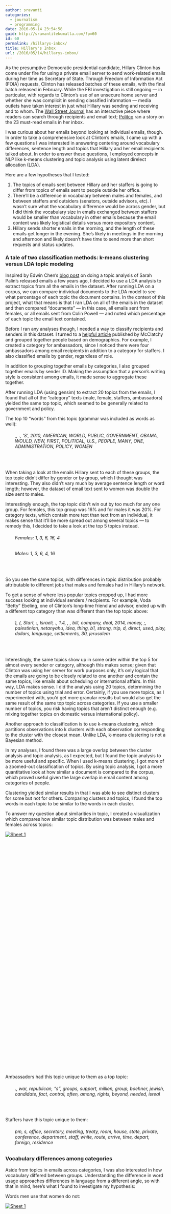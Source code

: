 ```yaml
---
author: sravanti
categories:
  - journalism
  - programming
date: 2016-05-14 23:54:58
guid: http://sravantitekumalla.com/?p=60
id: 60
permalink: /hillarys-inbox/
title: Hillary's Inbox
url: /2016/05/14/hillarys-inbox/
---
```


As the presumptive Democratic presidential candidate, Hillary Clinton has come under fire for using a private email server to send work-related emails during her time as Secretary of State. Through Freedom of Information Act (FOIA) requests, Clinton has released batches of these emails, with the final batch released in February. While the FBI investigation is still ongoing — in particular, with regards to Clinton’s use of an unsecure home server and whether she was complicit in sending classified information — media outlets have taken interest in just what Hillary was sending and receiving and to whom. The [Wall Street Journal](http://graphics.wsj.com/hillary-clinton-email-documents/) has an interactive piece where readers can search through recipients and email text; [Politco](http://www.politico.com/story/2016/02/hillary-clinton-emails-219971) ran a story on the 23 must-read emails in her inbox.

I was curious about her emails beyond looking at individual emails, though. In order to take a comprehensive look at Clinton’s emails, I came up with a few questions I was interested in answering centering around vocabulary differences, sentence length and topics that Hillary and her email recipients talked about. In order to answer these questions, I employed concepts in NLP like k-means clustering and topic analysis using latent direlect allocation (LDA).

Here are a few hypotheses that I tested:

  1. The topics of emails sent between Hillary and her staffers is going to differ from topics of emails sent to people outside her office.
  2. There’ll be a difference in vocabulary between males and females, and between staffers and outsiders (senators, outside advisors, etc). I wasn’t sure what the vocabulary difference would be across gender, but I did think the vocabulary size in emails exchanged between staffers would be smaller than vocabulary in other emails because the email content was likely logistical details versus more expository content.
  3. Hillary sends shorter emails in the morning, and the length of these emails get longer in the evening. She’s likely in meetings in the morning and afternoon and likely doesn’t have time to send more than short requests and status updates.

### A tale of two classification methods: k-means clustering versus LDA topic modeling

Inspired by Edwin Chen’s [blog post](http://blog.echen.me/2011/06/27/topic-modeling-the-sarah-palin-emails/) on doing a topic analysis of Sarah Palin’s released emails a few years ago, I decided to use a LDA analysis to extract topics from all the emails in the dataset. After running LDA on a corpus, we can compare individual documents to the LDA model to see what percentage of each topic the document contains. In the context of this project, what that means is that I ran LDA on all of the emails in the dataset and then compared “documents” — in this case, all emails sent from females, or all emails sent from Colin Powell — and noted which percentage of each topic the email text contained.

Before I ran any analyses though, I needed a way to classify recipients and senders in this dataset. I turned to a [helpful article](http://www.mcclatchydc.com/news/politics-government/article31025682.html) published by McClatchy and grouped together people based on demographics. For example, I created a category for ambassadors, since I noticed there were four ambassadors among email recipients in addition to a category for staffers. I also classified emails by gender, regardless of role.

In addition to grouping together emails by categories, I also grouped together emails by sender ID. Making the assumption that a person’s writing style is consistent among emails, it made sense to aggregate these together.

After running LDA (using gensim) to extract 20 topics from the emails, I found that all of the “category” texts (male, female, staffers, ambassadors) yielded the same top topic, which seemed to be generally related to government and policy.

The top 10 “words” from this topic (grammar was included as words as well):

<h6 style="padding-left: 30px;">
  ,, ., ‘S’, 2010, AMERICAN, WORLD, PUBLIC, GOVERNMENT, OBAMA, WOULD, NEW, FIRST, POLITICAL, U.S., PEOPLE, MANY, ONE, ADMINISTRATION, POLICY, WOMEN
</h6>

&nbsp;

When taking a look at the emails Hillary sent to each of these groups, the top topic didn’t differ by gender or by group, which I thought was interesting. They also didn’t vary much by average sentence length or word length; however, the dataset of email text sent to women was double the size sent to males.

Interestingly enough, the top topic didn’t win out by too much for any one group. For females, this top group was 16% and for males it was 20%. For category texts, which contain more text than text from an individual, it makes sense that it’ll be more spread out among several topics — to remedy this, I decided to take a look at the top 5 topics instead.

<h6 style="padding-left: 30px;">
  Females: 1, 3, 6, 16, 4
</h6>

<h6 style="padding-left: 30px;">
  Males: 1, 3, 6, 4, 16
</h6>

&nbsp;

So you see the same topics, with differences in topic distribution probably attributable to different jobs that males and females had in Hillary’s network.

To get a sense of where less popular topics cropped up, I had more success looking at individual senders / recipients. For example, Voda “Betty” Ebeling, one of Clinton’s long-time friend and advisor, ended up with a different top category than was different than the top topic above:

<h6 style="padding-left: 30px;">
  ), (, Start, :, Israeli, ., 1.4, , , bill, company, deal, 2014, money, ;, palestinian, netanyahu, idea, thing, b1, strong, trip, d, direct, used, play, dollars, language, settlements, 30, jerusalem
</h6>

&nbsp;

Interestingly, the same topics show up in some order within the top 5 for almost every sender or category, although this makes sense; given that Clinton was using her server for work purposes only, it’s only logical that the emails are going to be closely related to one another and contain the same topics, like emails about scheduling or international affairs. In this way, LDA makes sense. I did the analysis using 20 topics, determining the number of topics using trial and error. Certainly, if you use more topics, as I experimented with, you’d get more granular results but would also get the same result of the same top topic across categories. If you use a smaller number of topics, you risk having topics that aren’t distinct enough (e.g. mixing together topics on domestic versus international policy).

Another approach to classification is to use k-means clustering, which partitions observations into k clusters with each observation corresponding to the cluster with the closest mean. Unlike LDA, k-means clustering is not a Bayesian method.

In my analyses, I found there was a large overlap between the cluster analysis and topic analysis, as I expected, but I found the topic analysis to be more useful and specific. When I used k-means clustering, I got more of a zoomed-out classification of topics. By using topic analysis, I got a more quantitative look at how similar a document is compared to the corpus, which proved useful given the large overlap in email content among categories of people.

Clustering yielded similar results in that I was able to see distinct clusters for some but not for others. Comparing clusters and topics, I found the top words in each topic to be similar to the words in each cluster.

To answer my question about similarities in topic, I created a visualization which compares how similar topic distribution was between males and females across topics:



<div class="tableauPlaceholder" style="width: 982px; height: 742px;">
  <noscript>
    <a href='http:&#47;&#47;sravantitekumalla.com'><img alt='Sheet 1 ' src='https:&#47;&#47;public.tableau.com&#47;static&#47;images&#47;Hi&#47;Hillary_0&#47;Sheet1&#47;1_rss.png' style='border: none' /></a>
  </noscript>
</div>

Ambassadors had this topic unique to them as a top topic:

<h6 style="padding-left: 30px;">
  ., war, republican, &#8220;s&#8221;, groups, support, million, group, boehner, jewish, candidate, fact, control, often, among, rights, beyond, needed, isreal
</h6>

&nbsp;

Staffers have this topic unique to them:

<h6 style="padding-left: 30px;">
  pm, s, office, secretary, meeting, treaty, room, house, state, private, conference, department, staff, white, route, arrive, time, depart, foreign, residence
</h6>

### 

### 

### 

### Vocabulary differences among categories

Aside from topics in emails across categories, I was also interested in how vocabulary differed between groups. Understanding the difference in word usage approaches differences in language from a different angle, so with that in mind, here’s what I found to investigate my hypothesis:

Words men use that women do not:



<div class="tableauPlaceholder" style="width: 982px; height: 742px;">
  <noscript>
    <a href='#'><img alt='Sheet 1 ' src='https:&#47;&#47;public.tableau.com&#47;static&#47;images&#47;wo&#47;wordsusedbymalesbutnotfemales&#47;Sheet1&#47;1_rss.png' style='border: none' /></a>
  </noscript>
</div>

And words women use that men do not. Women use _many_ more words than men (I had to filter for words that occur at least 50 times in order to make the bubble chart more readable):



<div class="tableauPlaceholder" style="width: 982px; height: 742px;">
  <noscript>
    <a href='#'><img alt='Sheet 1 ' src='https:&#47;&#47;public.tableau.com&#47;static&#47;images&#47;wo&#47;wordsusedbyfemalesbutnotmales&#47;Sheet1&#47;1_rss.png' style='border: none' /></a>
  </noscript>
</div>

Women also use words that are more domestically inclined, like &#8220;children&#8221; and &#8220;domestic&#8221; (although the latter is likely in the context of domestic policy), and there are also a lot more times and the words “arrive” and “depart” — perhaps because Clinton’s schedulers are female.

Words that ambassadors do that staffers do not:

<h6 style="padding-left: 30px;">
  6805, women., 647-7288, Verveer, marriage, 647-7283, VerveerMS@state.gov, Large, Street, Verveer, NW, female, Womens
</h6>

The top 50 words that staffers use that ambassadors do not:

<h6 style="padding-left: 30px;">
  Lona, talk, HRC, May, important, fyi, economic, right, president, national, send, today., June, FW:, IN, For, Treaty, East, set, issues, Floor, global, email, So, administration, put, give, believe, (t), 10:00, September, MINISTER, Assistant, FOR, Friday, clear, North, Thursday, statement, 8:25, April
</h6>

&nbsp;

Disclaimer: the ambassadors text file is pretty small, so this ended up being kind of a futile exercise.

### 

### Emails at all hours: Hillary’s emails sorted by time of day



<div class="tableauPlaceholder" style="width: 982px; height: 742px;">
  <noscript>
    <a href='#'><img alt='Sheet 2 ' src='https:&#47;&#47;public.tableau.com&#47;static&#47;images&#47;Nu&#47;Numberofemailssentineachhour&#47;Sheet2&#47;1_rss.png' style='border: none' /></a>
  </noscript>
</div>

Taking a look at this graph, what’s evident is that there’s a huge number of emails sent at 7 a.m.  — after that, the number of emails sent stays consistent until 11 p.m. when it drops off. Arguably, we can figure out her sleep schedule, too: she probably wakes up between 5 and 6 every day, gets to the White House by 7 and sleeps by midnight.

The mass of emails sent at 7 a.m. makes sense — they’re probably emails updating her staffers about whether she’s on time or requests to print documents by the time she gets to her desk.

Going a little further with this, let’s take a look at the top words and n-grams per hour:

<h6 style="padding-left: 30px;">
  Top 5 words at 7 a.m. :
</h6>

<h6 style="padding-left: 30px;">
  [&#8216;w&#8217;, &#8216;call&#8217;, &#8216;AM&#8217;, &#8216;Pls&#8217;, &#8216;Can&#8217;, &#8216;see&#8217;, &#8216;get&#8217;, &#8216;want&#8217;, &#8216;print’, ‘.&#8217;, &#8220;I&#8217;m&#8221;]
</h6>

<h6 style="padding-left: 30px;">
  Average sentence length: 8.25 words
</h6>

<h6 style="padding-left: 30px;">
  Average email length: 12 words
</h6>

&nbsp;

Pretty consistent with my hypothesis: Hillary is making requests at 7 a.m. &#8211; perhaps a printout, perhaps a rescheduling, and the “I’m” likely has to do with her whereabouts.

Let’s compare this to other times of day: the top words at 8, 9, and 10 a.m. are almost exactly the same. At about 11 a.m. things change slightly with “British” becoming a top word, but other than that the top words stay the same through — always a combination of please and thank you, calls and either “I’d” or “I’m.”

Around 4:00 p.m. things get interesting:

<h6 style="padding-left: 30px;">
  Top words at 4:00 p.m. :
</h6>

<h6 style="padding-left: 30px;">
  [&#8216;Clips&#8217;, &#8216;Press&#8217;, &#8216;Strategic&#8217;, &#8216;Dialogue&#8217;, &#8216;PM&#8217;, &#8216;call&#8217;, &#8216;w&#8217;, &#8216;Re:&#8217;, &#8216;What&#8217;, &#8216;Pls&#8217;]
</h6>

This makes sense — the press is probably wrapping up for the day.

After, it goes back to the “pls” and “thx.”

At 7:00 p.m., “tomorrow” creeps into top words, indicating Clinton’s day is wrapping up.

After that, much of the same, with ‘tomorrow’ appearing throughout the evening hours. No matter what the hour, “print” is a top word — it’s interesting that Hillary doesn’t tend to read too many things on an electronic device.

### Brevity above all:  “Pls print” and “thx”

A quick pass through Clinton’s emails reveals many instances of “pls print” emails and “thx” — these emails read like texts in that they’re to the point. By the numbers:

<h6 style="padding-left: 30px;">
  91 emails containing “pls print”
</h6>

<h6 style="padding-left: 30px;">
  233 emails containing “pls” vs 10 instances of “please”
</h6>

<h6 style="padding-left: 30px;">
  199 instances of “thx” vs 55 instances of “thanks”
</h6>

&nbsp;

Not surprisingly, instances of “thx” and “pls” were limited to recipients with a state.gov email address (i.e. her staffers).

### Barbara Mikulski: A short aside & serendipitous discovery

Sometimes, interesting data comes not by way of data analysis but by opening a random text file by accident and discovering an interesting exchange. I found an exchange between Clinton and Barbara Mikulski, the Democrat senator from Maryland that was heartwarming and supportive. Here’s a few excerpts of the emails (lightly edited for grammar / punctuation inconsistencies):

> From: Barbara Mikulski
> 
> To: Hillary Clinton
> 
> Sent: Apr 12, 2009 12:03 PM
> 
> Subject: Happy easter
> 
> Best wishes to you and all of the clintons. All of us say a Hearty Hello and are so proud of what you are doing&#8212;-you are missed in the senate and by me. But you sure are needed where you are. I will be @ your. Foreign. Ops. Hearing. Let me know any questions you want me to ask to help get your needs/message across. Loved picture of you+obama on the lawn. Time for. Spring and the resurrection.
> 
> As always. Your Pal
> 
> Sent from my BlackBerry Wireless Handheld

> From: Mikulski, BAM (Mikulski)
> 
> Sent: Tuesday, June 30, 2009 10:15 PM
> 
> To:
> 
> Subject: Re: Sorry to hear re your fall
> 
> Am so glad to hear frm you/Hi knew this was painful combined with logistics of being a woman&#8211;know. How stressful this must be&#8212;-the other night the senate women had dinner anyway&#8212;all sent good words. And encouragement. To a woman they all said. Oh my imagine just getting dressed and the hair thing. Get your therapy. Get better. The senate is slogging along, health care is starting to sag. &#8212; some days it feels like we are doing the public option off back of envelope. Call when you can. X.
> 
> Sent from my BlackBerry Wireless Handheld

> Original Message
> 
> From: H <HDR22@clintonemail.com>
> 
> To: Mikulski, BAM (Mikulski)
> 
> Sent: Tue Jun 30 17:58:56 2009
> 
> Subject: Re: Sorry to hear re your fall
> 
> Barb&#8211;Thanks, my dear friend, for your good wishes. I am on the mend,
> 
> Let&#8217;s try again for dinner soon. Happy 4th!! All the best, Hillary

> From: Mikulski, BAM (Mikulski) <BAM@Mikulski.senate.gov>
> 
> Sent: Monday, March 22, 2010 8:01 PM
> 
> To:
> 
> Subject Nuns. Health. Care
> 
> Whew once again u are in the thick of thing&#8212; but didn&#8217;t it make your heart feel good about the passage of health care&#8212;-and the nuns pushed it over the finish line&#8212;as usual in the core front of social justice and a daring willingness to break with the boys&#8212;&#8212; if you need a tonic. Go to the nuns exhibit @ the. Smithsonian&#8212; Ripley Center. Gives the 250 year history of Nuns in Usa and their role in shaping our country and producing 1000s of women leaders with names like. Pelosi, Mikulski, Ferrar, Sebilius. takes less than a hour. You are doing great
> 
> Sent from my BlackBerry Wireless Handheld

### Data sources and future work

The data for this project came from [Kaggle’s dataset](https://www.kaggle.com/kaggle/hillary-clinton-emails) which aggregated the FOIA requests. This isn’t a full dataset as it doesn’t include the last batch of released emails, but I found it to be complete enough for this project. Some challenges arose when I found that a lot of metadata was missing (like date sent) or that it wasn’t in a consistent format, but I standardized the ExtractedDateSent field for most of the dataset (at the least, for all of Clinton’s sent emails) for the purpose of analyzing emails by time and have the updated dataset on github. In addition, I found that this dataset wasn’t complete in terms of emails sent, perhaps because of confidential information. For example, while there are entries for Bill Clinton and Madeleine Albright, there were no emails with that sender ID. I didn’t check through all of the original FOIA requests to see if this was a problem with Kaggle’s data set, but I did notice that those email entries were also missing from the WSJ’s interactive article.

An interesting question I wanted to approach but didn’t was how Hillary’s sentiments in emails changed among groups or particular email recipients. This problem was partially due to the lack of a training data set which I felt would tag enough of Hillary’s words (rather than leaving a large number of unknown words as neutral entries). There is a [preliminary sentiment analysis](https://www.kaggle.com/ghassent/d/kaggle/hillary-clinton-emails/sentiments-text-mining-and-more/output) on Kaggle using [syuzhet](https://github.com/mjockers/syuzhet), which showed a high level of trust and anticipation among emails, which makes sense given her role as a top cabinet member.

Obviously, there is a wealth of information to be explored, not only in terms Hillary’s Inbox, but also in how we analyze email text corpora. I didn’t  take a look at subject lines, lengths of email threads or attachments, and this remains a relatively untouched path according to my background research. I’ll probably wrangle with this data set a bit more in the next months, seeking to address some of that untouched territory.

### Thanks & acknowledgement:

Special thanks to Sravana Reddy for her support, resources and being a great sounding board when I was swimming in data! Thanks to Allen Riddell for his insights as well. This project was part of my Natural Language Processing final project at Wellesley College.

&nbsp;
